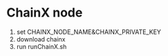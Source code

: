 # ChainX node 
1. set CHAINX_NODE_NAME&CHAINX_PRIVATE_KEY
2. download chainx
3. run runChainX.sh 
 
